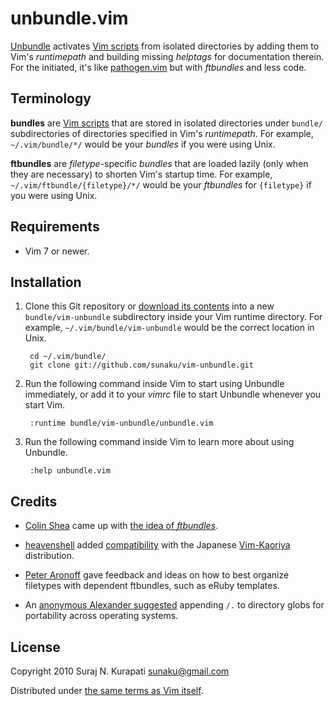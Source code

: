 # unbundle.vim

[Unbundle] activates [Vim scripts] from isolated directories by adding them to
Vim's *runtimepath* and building missing *helptags* for documentation therein.
For the initiated, it's like [pathogen.vim] but with *ftbundles* and less code.

## Terminology

**bundles** are [Vim scripts] that are stored in isolated directories under
`bundle/` subdirectories of directories specified in Vim's *runtimepath*.  For
example, `~/.vim/bundle/*/` would be your *bundles* if you were using Unix.

**ftbundles** are *filetype*-specific *bundles* that are loaded lazily (only
when they are necessary) to shorten Vim's startup time.  For example,
`~/.vim/ftbundle/{filetype}/*/` would be your *ftbundles* for `{filetype}` if
you were using Unix.

## Requirements

* Vim 7 or newer.

## Installation

1. Clone this Git repository or [download its contents][downloads] into a new
   `bundle/vim-unbundle` subdirectory inside your Vim runtime directory.  For
   example, `~/.vim/bundle/vim-unbundle` would be the correct location in Unix.

        cd ~/.vim/bundle/
        git clone git://github.com/sunaku/vim-unbundle.git

2. Run the following command inside Vim to start using Unbundle immediately,
   or add it to your *vimrc* file to start Unbundle whenever you start Vim.

        :runtime bundle/vim-unbundle/unbundle.vim

3. Run the following command inside Vim to learn more about using Unbundle.

        :help unbundle.vim

## Credits

* [Colin Shea](https://github.com/evaryont) came up with [the idea of
  *ftbundles*](https://github.com/sunaku/vim-unbundle/issues/2).

* [heavenshell](https://github.com/heavenshell) added [compatibility](
  https://github.com/sunaku/vim-unbundle/pull/7) with the Japanese
  [Vim-Kaoriya](http://www.kaoriya.net/software/vim) distribution.

* [Peter Aronoff](http://ithaca.arpinum.org) gave feedback and ideas on how to
  best organize filetypes with dependent ftbundles, such as eRuby templates.

* An [anonymous Alexander suggested](
  http://snk.tuxfamily.org/log/vim-script-management-system.html#IDComment98711660)
  appending `/.` to directory globs for portability across operating systems.

## License

Copyright 2010 Suraj N. Kurapati <sunaku@gmail.com>

Distributed under [the same terms as Vim itself][license].

[Unbundle]:     https://github.com/sunaku/vim-unbundle
[downloads]:    https://github.com/sunaku/vim-unbundle/archive/master.zip
[license]:      http://vimdoc.sourceforge.net/htmldoc/uganda.html#license
[pathogen.vim]: https://github.com/tpope/vim-pathogen#readme
[Vim scripts]:  http://www.vim.org/scripts/
